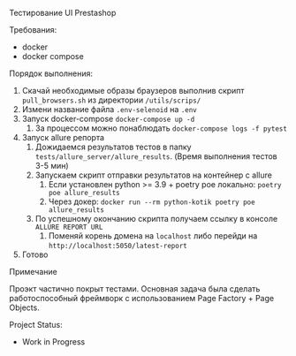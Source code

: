 
Тестирование UI Prestashop

Требования:
- docker
- docker compose

Порядок выполнения:
1. Скачай необходимые образы браузеров выполнив скрипт `pull_browsers.sh` из директории `/utils/scrips/`
2. Измени название файла `.env-selenoid` на `.env`
3. Запуск docker-compose `docker-compose up -d`
   1. За процессом можно понаблюдать `docker-compose logs -f pytest`
4. Запуск allure репорта
   1. Дожидаемся результатов тестов в папку `tests/allure_server/allure_results`. (Время выполнения тестов 3-5 мин) 
   2. Запускаем скрипт отправки результатов на контейнер с allure 
      1. Если установлен python >= 3.9 + poetry poe локально: `poetry poe allure_results`
      2. Через докер: `docker run --rm python-kotik poetry poe allure_results`
   3. По успешному окончанию скрипта получаем ссылку в консоле `ALLURE REPORT URL`
      1. Поменяй корень домена на `localhost` либо перейди на `http://localhost:5050/latest-report`
5. Готово

Примечание

Проэкт частично покрыт тестами.
Основная задача была сделать работоспособный фреймворк с использованием Page Factory + Page Objects.

Project Status:
- Work in Progress